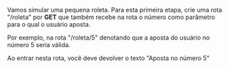 Vamos simular uma pequena roleta. Para esta primeira etapa, crie uma rota "/roleta" por **GET** que também recebe na rota o número como parâmetro para o qual o usuário aposta.

Por exemplo, na rota "/roleta/5" denotando que a aposta do usuário no número 5 seria válida.

Ao entrar nesta rota, você deve devolver o texto "Aposta no número 5"